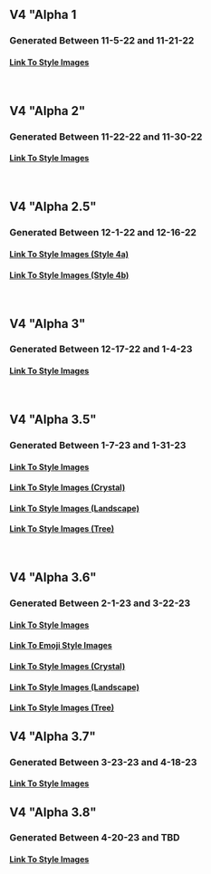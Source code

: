 <h2>V4 "Alpha 1</h2>
<h3>Generated Between 11-5-22 and 11-21-22</h3>
<h4><a href="https://github.com/willwulfken/MidJourney-Styles-and-Keywords-Reference/tree/main/Images/MJ_V4/V4_Alpha_1/Midjourney_Styles">Link To Style Images</a></h4>

<br>

<h2>V4 "Alpha 2"</h2>
<h3>Generated Between 11-22-22 and 11-30-22</h3>
<h4><a href="https://github.com/willwulfken/MidJourney-Styles-and-Keywords-Reference/tree/main/Images/MJ_V4/V4_Alpha_2/Midjourney_Styles">Link To Style Images</a></h4>

<br>

<h2>V4 "Alpha 2.5"</h2>
<h3>Generated Between 12-1-22 and 12-16-22</h3>
<h4><a href="https://github.com/willwulfken/MidJourney-Styles-and-Keywords-Reference/tree/main/Images/MJ_V4/V4_Alpha_2.5/V4_Style_4a/Midjourney_Styles">Link To Style Images (Style 4a)</a></h4>
<h4><a href="https://github.com/willwulfken/MidJourney-Styles-and-Keywords-Reference/tree/main/Images/MJ_V4/V4_Alpha_2.5/V4_Style_4b/Midjourney_Styles">Link To Style Images (Style 4b)</a></h4>

<br>

<h2>V4 "Alpha 3"</h2>
<h3>Generated Between 12-17-22 and 1-4-23</h3>
<h4><a href="https://github.com/willwulfken/MidJourney-Styles-and-Keywords-Reference/tree/main/Images/MJ_V4/V4_Alpha_3/Midjourney_Styles">Link To Style Images</a></h4>

<br>

<h2>V4 "Alpha 3.5"</h2>
<h3>Generated Between 1-7-23 and 1-31-23</h3>
<h4><a href="https://github.com/willwulfken/MidJourney-Styles-and-Keywords-Reference/tree/main/Images/MJ_V4/V4_Alpha_3.5/Midjourney_Styles">Link To Style Images</a></h4>
<h4><a href="https://github.com/willwulfken/MidJourney-Styles-and-Keywords-Reference/tree/main/Images/MJ_V4/V4_Alpha_3.5/Midjourney_Styles_(crystal)">Link To Style Images (Crystal)</a></h4>
<h4><a href="https://github.com/willwulfken/MidJourney-Styles-and-Keywords-Reference/tree/main/Images/MJ_V4/V4_Alpha_3.5/Midjourney_Styles_(landscape)">Link To Style Images (Landscape)</a></h4>
<h4><a href="https://github.com/willwulfken/MidJourney-Styles-and-Keywords-Reference/tree/main/Images/MJ_V4/V4_Alpha_3.5/Midjourney_Styles_(tree)">Link To Style Images (Tree)</a></h4>

<br>

<h2>V4 "Alpha 3.6"</h2>
<h3>Generated Between 2-1-23 and 3-22-23</h3>
<h4><a href="https://github.com/willwulfken/MidJourney-Styles-and-Keywords-Reference/tree/main/Images/MJ_V4/V4_Alpha_3.6/Midjourney_Styles">Link To Style Images</a></h4>
<h4><a href="https://github.com/willwulfken/MidJourney-Styles-and-Keywords-Reference/tree/main/Images/MJ_V4/V4_Alpha_3.6/Emojis">Link To Emoji Style Images</a></h4>
<h4><a href="https://github.com/willwulfken/MidJourney-Styles-and-Keywords-Reference/tree/main/Images/MJ_V4/V4_Alpha_3.6/Midjourney_Styles_(crystal)">Link To Style Images (Crystal)</a></h4>
<h4><a href="https://github.com/willwulfken/MidJourney-Styles-and-Keywords-Reference/tree/main/Images/MJ_V4/V4_Alpha_3.6/Midjourney_Styles_(landscape)">Link To Style Images (Landscape)</a></h4>
<h4><a href="https://github.com/willwulfken/MidJourney-Styles-and-Keywords-Reference/tree/main/Images/MJ_V4/V4_Alpha_3.6/Midjourney_Styles_(tree)">Link To Style Images (Tree)</a></h4>

<h2>V4 "Alpha 3.7"</h2>
<h3>Generated Between 3-23-23 and 4-18-23</h3>
<h4><a href="https://github.com/willwulfken/MidJourney-Styles-and-Keywords-Reference/tree/main/Images/MJ_V4/V4_Alpha_3.7/Midjourney_Styles">Link To Style Images</a></h4>

<h2>V4 "Alpha 3.8"</h2>
<h3>Generated Between 4-20-23 and TBD</h3>
<h4><a href="https://github.com/willwulfken/MidJourney-Styles-and-Keywords-Reference/tree/main/Images/MJ_V4/V4_Alpha_3.8/Midjourney_Styles">Link To Style Images</a></h4>